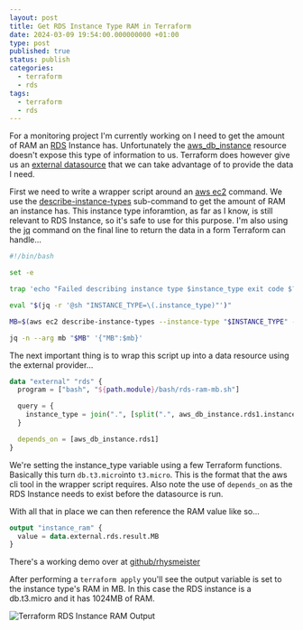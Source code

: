 ```yaml
---
layout: post
title: Get RDS Instance Type RAM in Terraform
date: 2024-03-09 19:54:00.000000000 +01:00
type: post
published: true
status: publish
categories:
  - terraform
  - rds
tags:
  - terraform
  - rds
---
```

For a monitoring project I'm currently working on I need to get the amount of RAM an [RDS](https://aws.amazon.com/rds/) Instance has. Unfortunately the [aws_db_instance](https://registry.terraform.io/providers/hashicorp/aws/latest/docs/resources/db_instance) resource doesn't expose this type of information to us. Terraform does however give us an [external datasource](https://registry.terraform.io/providers/hashicorp/external/latest/docs/data-sources/external) that we can take advantage of to provide the data I need.

First we need to write a wrapper script around an [aws ec2](https://awscli.amazonaws.com/v2/documentation/api/latest/reference/ec2/index.html) command. We use the [describe-instance-types](https://awscli.amazonaws.com/v2/documentation/api/latest/reference/ec2/describe-instance-types.html) sub-command to get the amount of RAM an instance has. This instance type inforamtion, as far as I know, is still relevant to RDS Instance, so it's safe to use for this purpose. I'm also using the [jq](https://github.com/jqlang/jq) command on the final line to return the data in a form Terraform can handle...

```bash
#!/bin/bash

set -e

trap 'echo "Failed describing instance type $instance_type exit code $?"' ERR

eval "$(jq -r '@sh "INSTANCE_TYPE=\(.instance_type)"')"

MB=$(aws ec2 describe-instance-types --instance-type "$INSTANCE_TYPE" --query "InstanceTypes[0].MemoryInfo.SizeInMiB")

jq -n --arg mb "$MB" '{"MB":$mb}'
```

The next important thing is to wrap this script up into a data resource using the external provider...

```terraform
data "external" "rds" {
  program = ["bash", "${path.module}/bash/rds-ram-mb.sh"]

  query = {
    instance_type = join(".", [split(".", aws_db_instance.rds1.instance_class)[1], split(".", aws_db_instance.rds1.instance_class)[2]])
  }

  depends_on = [aws_db_instance.rds1]
}
````

We're setting the instance_type variable using a few Terraform functions. Basically this turn `db.t3.micro`into `t3.micro`. This is the format that the aws cli tool in the wrapper script requires. Also note the use of `depends_on` as the RDS Instance needs to exist before the datasource is run.

With all that in place we can then reference the RAM value like so...

```terraform
output "instance_ram" {
  value = data.external.rds.result.MB
}
```

There's a working demo over at [github/rhysmeister](https://github.com/rhysmeister/aws-rds-external-data-source-demo)

After performing a `terraform apply` you'll see the output variable is set to the instance type's RAM in MB. In this case the RDS instance is a db.t3.micro and it has 1024MB of RAM.

![Terraform RDS Instance RAM Output](terraform-rds-ram-output.png)